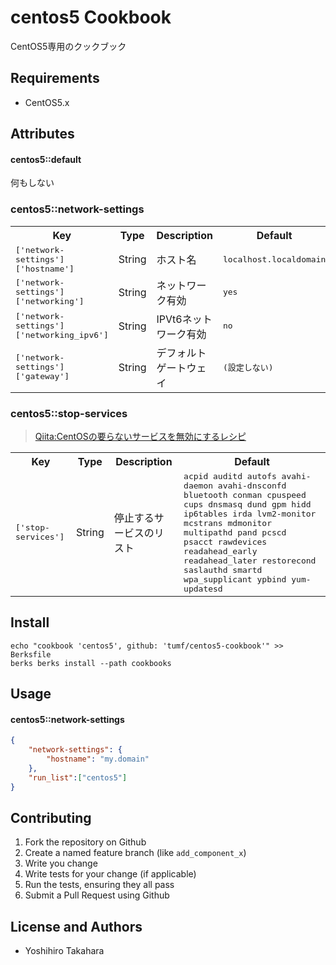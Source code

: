 centos5 Cookbook
================

CentOS5専用のクックブック

Requirements
------------

* CentOS5.x


Attributes
----------

#### centos5::default

何もしない

### centos5::network-settings

<table>
  <tr>
    <th>Key</th>
    <th>Type</th>
    <th>Description</th>
    <th>Default</th>
  </tr>
  <tr>
    <td><tt>['network-settings']['hostname']</tt></td>
    <td>String</td>
    <td>ホスト名</td>
    <td><tt>localhost.localdomain</tt></td>
  </tr>
  <tr>
    <td><tt>['network-settings']['networking']</tt></td>
    <td>String</td>
    <td>ネットワーク有効</td>
    <td><tt>yes</tt></td>
  </tr>
  <tr>
    <td><tt>['network-settings']['networking_ipv6']</tt></td>
    <td>String</td>
    <td>IPVt6ネットワーク有効</td>
    <td><tt>no</tt></td>
  </tr>
  <tr>
    <td><tt>['network-settings']['gateway']</tt></td>
    <td>String</td>
    <td>デフォルトゲートウェイ</td>
    <td><tt>(設定しない)</tt></td>
  </tr>
</table>

### centos5::stop-services

> [Qiita:CentOSの要らないサービスを無効にするレシピ](http://qiita.com/items/bb90e266016e0dc85c4e)

<table>
  <tr>
    <th>Key</th>
    <th>Type</th>
    <th>Description</th>
    <th>Default</th>
  </tr>
  <tr>
    <td><tt>['stop-services']</tt></td>
    <td>String</td>
    <td>停止するサービスのリスト</td>
    <td><tt>acpid auditd autofs avahi-daemon avahi-dnsconfd
bluetooth conman cpuspeed cups dnsmasq dund gpm hidd
ip6tables irda lvm2-monitor mcstrans mdmonitor multipathd
pand pcscd psacct rawdevices readahead_early readahead_later
restorecond saslauthd smartd wpa_supplicant ypbind yum-updatesd</tt></td>
  </tr>
</table>



Install
-------

    echo "cookbook 'centos5', github: 'tumf/centos5-cookbook'" >> Berksfile
    berks berks install --path cookbooks

Usage
-----

#### centos5::network-settings

```json
{
    "network-settings": {
        "hostname": "my.domain"
    },
    "run_list":["centos5"]
}
```

Contributing
------------

1. Fork the repository on Github
2. Create a named feature branch (like `add_component_x`)
3. Write you change
4. Write tests for your change (if applicable)
5. Run the tests, ensuring they all pass
6. Submit a Pull Request using Github

License and Authors
-------------------

* Yoshihiro Takahara
